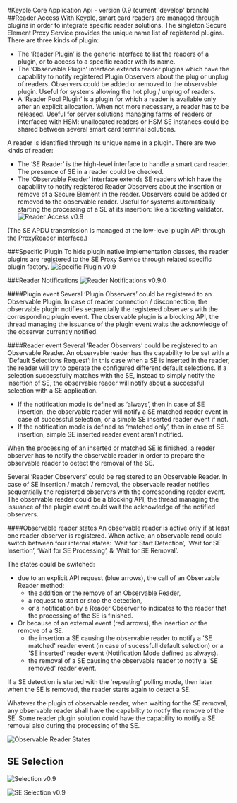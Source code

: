 #Keyple Core Application Api - version 0.9 (current 'develop' branch)
##Reader Access
With Keyple, smart card readers are managed through plugins in order to integrate specific reader solutions.
The singleton Secure Element Proxy Service provides the unique name list of registered plugins. There are three kinds of plugin:
 - The ‘Reader Plugin’ is the generic interface to list the readers of a plugin, or to access to a specific reader with its name.
 - The ‘Observable Plugin’ interface extends reader plugins which have the capability to notify registered Plugin Observers about the plug or unplug of readers. Observers could be added or removed to the observable plugin. Useful for systems allowing the hot plug / unplug of readers.
 - A ‘Reader Pool Plugin’ is a plugin for which a reader is available only after an explicit allocation. When not more necessary, a reader has to be released. Useful for server solutions managing farms of readers or interfaced with HSM: unallocated readers or HSM SE instances could be shared between several smart card terminal solutions.

A reader is identified through its unique name in a plugin. There are two kinds of reader:
 - The ‘SE Reader’ is the high-level interface to handle a smart card reader. The presence of SE in a reader could be checked.
 - The ‘Observable Reader’ interface extends SE readers which have the capability to notify registered Reader Observers about the insertion or remove of a Secure Element in the reader. Observers could be added or removed to the observable reader. Useful for systems automatically starting the processing of a SE at its insertion: like a ticketing validator.
![Reader Access v0.9](img/KeypleCore_ApplicationApi_ClassDiag_SE_Proxy_PluginSettingAndReaderAccess_0_9_0.svg)

(The SE APDU transmission is managed at the low-level plugin API through the ProxyReader interface.)

###Specific Plugin
To hide plugin native implementation classes, the reader plugins are registered to the SE Proxy Service through related specific plugin factory.
![Specific Plugin v0.9](img/KeypleCore_ApplicationApi_ClassDiag_SE_Proxy_SpecificPluginAndReader_0_9_0.svg)

###Reader Notifications
![Reader Notifications v0.9.0](img/KeypleCore_ApplicationApi_ClassDiag_SE_Proxy_ObservablePluginAndReaderEvents_0_9_0.svg)

####Plugin event
Several ‘Plugin Observers’ could be registered to an Observable Plugin. In case of reader connection / disconnection, the observable plugin notifies sequentially the registered observers with the corresponding plugin event.
The observable plugin is a blocking API, the thread managing the issuance of the plugin event waits the acknowledge of the observer currently notified.

####Reader event
Several ‘Reader Observers’ could be registered to an Observable Reader.
An observable reader has the capability to be set with a ‘Default Selections Request’: in this case when a SE is inserted in the reader, the reader will try to operate the configured different default selections. If a selection successfully matches with the SE, instead to simply notify the insertion of SE, the observable reader will notify about a successful selection with a SE application.
 - If the notification mode is defined as ‘always’, then in case of SE insertion, the observable reader will notify a SE matched reader event in case of successful selection, or a simple SE inserted reader event if not.
 - If the notification mode is defined as ‘matched only’, then in case of SE insertion, simple SE inserted reader event aren’t notified.

When the processing of an inserted or matched SE is finished, a reader observer has to notify the observable reader in order to prepare the observable reader to detect the removal of the SE.

Several ‘Reader Observers’ could be registered to an Observable Reader. In case of SE insertion / match / removal, the observable reader notifies sequentially the registered observers with the corresponding reader event. The observable reader could be a blocking API, the thread managing the issuance of the plugin event could wait the acknowledge of the notified observers.

####Observable reader states
An observable reader is active only if at least one reader observer is registered. When active, an observable read could switch between four internal states: ‘Wait for Start Detection’, ‘Wait for SE Insertion’, ‘Wait for SE Processing’, & ‘Wait for SE Removal’.

The states could be switched:
 - due to an explicit API request (blue arrows), the call of an Observable Reader method:
   - the addition or the remove of an Observable Reader,
   - a request to start or stop the detection,
   - or a notification by a Reader Observer to indicates to the reader that the processing of the SE is finished.
 - Or because of an external event (red arrows), the insertion or the remove of a SE.
   - the insertion a SE causing the observable reader to notify a 'SE matched' reader event (in case of sucessfull default selection) or a 'SE inserted' reader event (Notification Mode defined as always).
   - the removal of a SE causing the observable reader to notify a 'SE removed' reader event.

If a SE detection is started with the 'repeating' polling mode, then later when the SE is removed, the reader starts again to detect a SE.

Whatever the plugin of observable reader, when waiting for the SE removal, any observable reader shall have the capability to notify the remove of the SE.
Some reader plugin solution could have the capability to notify a SE removal also during the processing of the SE.
 
![Observable Reader States](img/KeypleCore_ApplicationApi_StateDiag_SE_Proxy_ObservableReaderStates.svg)

## SE Selection

![Selection v0.9](img/KeypleCore_ApplicationApi_ActivityDiag_Selection_Scenarii.svg)

![SE Selection v0.9](img/KeypleCore_ApplicationApi_ClassDiag_Selection_SelectorAndSelection_0_9_0.svg)

